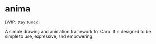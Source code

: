 # anima

[WIP: stay tuned]

A simple drawing and animation framework for Carp. It is designed to be simple
to use, expressive, and empowering.
